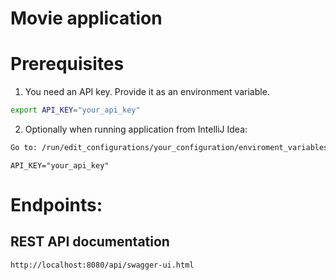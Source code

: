 # Movie application

# Prerequisites
1. You need an API key. Provide it as an environment variable.

```bash
export API_KEY="your_api_key"
```

2. Optionally when running application from IntelliJ Idea:  
```bash
Go to: /run/edit_configurations/your_configuration/enviroment_variables
```
```
API_KEY="your_api_key"
```

# Endpoints: 


## REST API documentation
```bash
http://localhost:8080/api/swagger-ui.html
```

